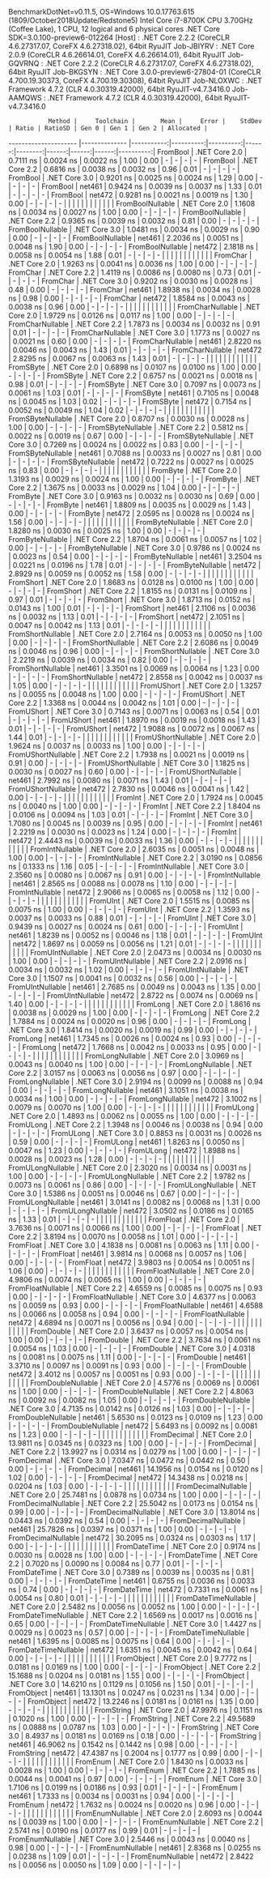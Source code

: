 
BenchmarkDotNet=v0.11.5, OS=Windows 10.0.17763.615 (1809/October2018Update/Redstone5)
Intel Core i7-8700K CPU 3.70GHz (Coffee Lake), 1 CPU, 12 logical and 6 physical cores
.NET Core SDK=3.0.100-preview6-012264
  [Host]     : .NET Core 2.2.2 (CoreCLR 4.6.27317.07, CoreFX 4.6.27318.02), 64bit RyuJIT
  Job-JBIYRV : .NET Core 2.0.9 (CoreCLR 4.6.26614.01, CoreFX 4.6.26614.01), 64bit RyuJIT
  Job-GQVRNQ : .NET Core 2.2.2 (CoreCLR 4.6.27317.07, CoreFX 4.6.27318.02), 64bit RyuJIT
  Job-BKGSYN : .NET Core 3.0.0-preview6-27804-01 (CoreCLR 4.700.19.30373, CoreFX 4.700.19.30308), 64bit RyuJIT
  Job-NLOXWC : .NET Framework 4.7.2 (CLR 4.0.30319.42000), 64bit RyuJIT-v4.7.3416.0
  Job-AAMQWS : .NET Framework 4.7.2 (CLR 4.0.30319.42000), 64bit RyuJIT-v4.7.3416.0


               Method |     Toolchain |       Mean |     Error |    StdDev | Ratio | RatioSD | Gen 0 | Gen 1 | Gen 2 | Allocated |
--------------------- |-------------- |-----------:|----------:|----------:|------:|--------:|------:|------:|------:|----------:|
             FromBool | .NET Core 2.0 |  0.7111 ns | 0.0024 ns | 0.0022 ns |  1.00 |    0.00 |     - |     - |     - |         - |
             FromBool | .NET Core 2.2 |  0.6816 ns | 0.0038 ns | 0.0032 ns |  0.96 |    0.01 |     - |     - |     - |         - |
             FromBool | .NET Core 3.0 |  0.9201 ns | 0.0025 ns | 0.0024 ns |  1.29 |    0.00 |     - |     - |     - |         - |
             FromBool |        net461 |  0.9424 ns | 0.0039 ns | 0.0037 ns |  1.33 |    0.01 |     - |     - |     - |         - |
             FromBool |        net472 |  0.9281 ns | 0.0021 ns | 0.0019 ns |  1.30 |    0.00 |     - |     - |     - |         - |
                      |               |            |           |           |       |         |       |       |       |           |
     FromBoolNullable | .NET Core 2.0 |  1.1608 ns | 0.0034 ns | 0.0027 ns |  1.00 |    0.00 |     - |     - |     - |         - |
     FromBoolNullable | .NET Core 2.2 |  0.9365 ns | 0.0039 ns | 0.0032 ns |  0.81 |    0.00 |     - |     - |     - |         - |
     FromBoolNullable | .NET Core 3.0 |  1.0481 ns | 0.0034 ns | 0.0029 ns |  0.90 |    0.00 |     - |     - |     - |         - |
     FromBoolNullable |        net461 |  2.2036 ns | 0.0051 ns | 0.0048 ns |  1.90 |    0.00 |     - |     - |     - |         - |
     FromBoolNullable |        net472 |  2.1818 ns | 0.0058 ns | 0.0054 ns |  1.88 |    0.01 |     - |     - |     - |         - |
                      |               |            |           |           |       |         |       |       |       |           |
             FromChar | .NET Core 2.0 |  1.9263 ns | 0.0041 ns | 0.0036 ns |  1.00 |    0.00 |     - |     - |     - |         - |
             FromChar | .NET Core 2.2 |  1.4119 ns | 0.0086 ns | 0.0080 ns |  0.73 |    0.01 |     - |     - |     - |         - |
             FromChar | .NET Core 3.0 |  0.9202 ns | 0.0030 ns | 0.0028 ns |  0.48 |    0.00 |     - |     - |     - |         - |
             FromChar |        net461 |  1.8938 ns | 0.0034 ns | 0.0028 ns |  0.98 |    0.00 |     - |     - |     - |         - |
             FromChar |        net472 |  1.8584 ns | 0.0043 ns | 0.0038 ns |  0.96 |    0.00 |     - |     - |     - |         - |
                      |               |            |           |           |       |         |       |       |       |           |
     FromCharNullable | .NET Core 2.0 |  1.9729 ns | 0.0126 ns | 0.0117 ns |  1.00 |    0.00 |     - |     - |     - |         - |
     FromCharNullable | .NET Core 2.2 |  1.7873 ns | 0.0034 ns | 0.0032 ns |  0.91 |    0.01 |     - |     - |     - |         - |
     FromCharNullable | .NET Core 3.0 |  1.1773 ns | 0.0027 ns | 0.0021 ns |  0.60 |    0.00 |     - |     - |     - |         - |
     FromCharNullable |        net461 |  2.8220 ns | 0.0046 ns | 0.0043 ns |  1.43 |    0.01 |     - |     - |     - |         - |
     FromCharNullable |        net472 |  2.8295 ns | 0.0067 ns | 0.0063 ns |  1.43 |    0.01 |     - |     - |     - |         - |
                      |               |            |           |           |       |         |       |       |       |           |
            FromSByte | .NET Core 2.0 |  0.6898 ns | 0.0107 ns | 0.0100 ns |  1.00 |    0.00 |     - |     - |     - |         - |
            FromSByte | .NET Core 2.2 |  0.6757 ns | 0.0021 ns | 0.0018 ns |  0.98 |    0.01 |     - |     - |     - |         - |
            FromSByte | .NET Core 3.0 |  0.7097 ns | 0.0073 ns | 0.0061 ns |  1.03 |    0.01 |     - |     - |     - |         - |
            FromSByte |        net461 |  0.7105 ns | 0.0048 ns | 0.0045 ns |  1.03 |    0.02 |     - |     - |     - |         - |
            FromSByte |        net472 |  0.7154 ns | 0.0052 ns | 0.0049 ns |  1.04 |    0.02 |     - |     - |     - |         - |
                      |               |            |           |           |       |         |       |       |       |           |
    FromSByteNullable | .NET Core 2.0 |  0.8707 ns | 0.0030 ns | 0.0028 ns |  1.00 |    0.00 |     - |     - |     - |         - |
    FromSByteNullable | .NET Core 2.2 |  0.5812 ns | 0.0022 ns | 0.0019 ns |  0.67 |    0.00 |     - |     - |     - |         - |
    FromSByteNullable | .NET Core 3.0 |  0.7269 ns | 0.0024 ns | 0.0022 ns |  0.83 |    0.00 |     - |     - |     - |         - |
    FromSByteNullable |        net461 |  0.7088 ns | 0.0033 ns | 0.0027 ns |  0.81 |    0.00 |     - |     - |     - |         - |
    FromSByteNullable |        net472 |  0.7222 ns | 0.0027 ns | 0.0025 ns |  0.83 |    0.00 |     - |     - |     - |         - |
                      |               |            |           |           |       |         |       |       |       |           |
             FromByte | .NET Core 2.0 |  1.3193 ns | 0.0029 ns | 0.0024 ns |  1.00 |    0.00 |     - |     - |     - |         - |
             FromByte | .NET Core 2.2 |  1.3675 ns | 0.0033 ns | 0.0029 ns |  1.04 |    0.00 |     - |     - |     - |         - |
             FromByte | .NET Core 3.0 |  0.9163 ns | 0.0032 ns | 0.0030 ns |  0.69 |    0.00 |     - |     - |     - |         - |
             FromByte |        net461 |  1.8809 ns | 0.0035 ns | 0.0029 ns |  1.43 |    0.00 |     - |     - |     - |         - |
             FromByte |        net472 |  2.0595 ns | 0.0028 ns | 0.0024 ns |  1.56 |    0.00 |     - |     - |     - |         - |
                      |               |            |           |           |       |         |       |       |       |           |
     FromByteNullable | .NET Core 2.0 |  1.8280 ns | 0.0030 ns | 0.0025 ns |  1.00 |    0.00 |     - |     - |     - |         - |
     FromByteNullable | .NET Core 2.2 |  1.8704 ns | 0.0061 ns | 0.0057 ns |  1.02 |    0.00 |     - |     - |     - |         - |
     FromByteNullable | .NET Core 3.0 |  0.9786 ns | 0.0024 ns | 0.0023 ns |  0.54 |    0.00 |     - |     - |     - |         - |
     FromByteNullable |        net461 |  3.2504 ns | 0.0221 ns | 0.0196 ns |  1.78 |    0.01 |     - |     - |     - |         - |
     FromByteNullable |        net472 |  2.8929 ns | 0.0059 ns | 0.0052 ns |  1.58 |    0.00 |     - |     - |     - |         - |
                      |               |            |           |           |       |         |       |       |       |           |
            FromShort | .NET Core 2.0 |  1.8683 ns | 0.0128 ns | 0.0100 ns |  1.00 |    0.00 |     - |     - |     - |         - |
            FromShort | .NET Core 2.2 |  1.8155 ns | 0.0131 ns | 0.0109 ns |  0.97 |    0.01 |     - |     - |     - |         - |
            FromShort | .NET Core 3.0 |  1.8713 ns | 0.0152 ns | 0.0143 ns |  1.00 |    0.01 |     - |     - |     - |         - |
            FromShort |        net461 |  2.1106 ns | 0.0036 ns | 0.0032 ns |  1.13 |    0.01 |     - |     - |     - |         - |
            FromShort |        net472 |  2.1051 ns | 0.0047 ns | 0.0042 ns |  1.13 |    0.01 |     - |     - |     - |         - |
                      |               |            |           |           |       |         |       |       |       |           |
    FromShortNullable | .NET Core 2.0 |  2.7164 ns | 0.0053 ns | 0.0050 ns |  1.00 |    0.00 |     - |     - |     - |         - |
    FromShortNullable | .NET Core 2.2 |  2.6086 ns | 0.0049 ns | 0.0046 ns |  0.96 |    0.00 |     - |     - |     - |         - |
    FromShortNullable | .NET Core 3.0 |  2.2219 ns | 0.0039 ns | 0.0034 ns |  0.82 |    0.00 |     - |     - |     - |         - |
    FromShortNullable |        net461 |  3.3501 ns | 0.0069 ns | 0.0064 ns |  1.23 |    0.00 |     - |     - |     - |         - |
    FromShortNullable |        net472 |  2.8558 ns | 0.0042 ns | 0.0037 ns |  1.05 |    0.00 |     - |     - |     - |         - |
                      |               |            |           |           |       |         |       |       |       |           |
           FromUShort | .NET Core 2.0 |  1.3257 ns | 0.0055 ns | 0.0048 ns |  1.00 |    0.00 |     - |     - |     - |         - |
           FromUShort | .NET Core 2.2 |  1.3368 ns | 0.0044 ns | 0.0042 ns |  1.01 |    0.00 |     - |     - |     - |         - |
           FromUShort | .NET Core 3.0 |  0.7143 ns | 0.0071 ns | 0.0063 ns |  0.54 |    0.01 |     - |     - |     - |         - |
           FromUShort |        net461 |  1.8970 ns | 0.0019 ns | 0.0018 ns |  1.43 |    0.01 |     - |     - |     - |         - |
           FromUShort |        net472 |  1.9088 ns | 0.0072 ns | 0.0067 ns |  1.44 |    0.01 |     - |     - |     - |         - |
                      |               |            |           |           |       |         |       |       |       |           |
   FromUShortNullable | .NET Core 2.0 |  1.9624 ns | 0.0037 ns | 0.0033 ns |  1.00 |    0.00 |     - |     - |     - |         - |
   FromUShortNullable | .NET Core 2.2 |  1.7938 ns | 0.0021 ns | 0.0019 ns |  0.91 |    0.00 |     - |     - |     - |         - |
   FromUShortNullable | .NET Core 3.0 |  1.1825 ns | 0.0030 ns | 0.0027 ns |  0.60 |    0.00 |     - |     - |     - |         - |
   FromUShortNullable |        net461 |  2.7992 ns | 0.0080 ns | 0.0071 ns |  1.43 |    0.01 |     - |     - |     - |         - |
   FromUShortNullable |        net472 |  2.7830 ns | 0.0046 ns | 0.0041 ns |  1.42 |    0.00 |     - |     - |     - |         - |
                      |               |            |           |           |       |         |       |       |       |           |
              FromInt | .NET Core 2.0 |  1.7924 ns | 0.0045 ns | 0.0040 ns |  1.00 |    0.00 |     - |     - |     - |         - |
              FromInt | .NET Core 2.2 |  1.8404 ns | 0.0106 ns | 0.0094 ns |  1.03 |    0.01 |     - |     - |     - |         - |
              FromInt | .NET Core 3.0 |  1.7080 ns | 0.0045 ns | 0.0039 ns |  0.95 |    0.00 |     - |     - |     - |         - |
              FromInt |        net461 |  2.2219 ns | 0.0030 ns | 0.0023 ns |  1.24 |    0.00 |     - |     - |     - |         - |
              FromInt |        net472 |  2.4443 ns | 0.0039 ns | 0.0033 ns |  1.36 |    0.00 |     - |     - |     - |         - |
                      |               |            |           |           |       |         |       |       |       |           |
      FromIntNullable | .NET Core 2.0 |  2.6035 ns | 0.0051 ns | 0.0048 ns |  1.00 |    0.00 |     - |     - |     - |         - |
      FromIntNullable | .NET Core 2.2 |  3.0190 ns | 0.0856 ns | 0.1333 ns |  1.16 |    0.05 |     - |     - |     - |         - |
      FromIntNullable | .NET Core 3.0 |  2.3560 ns | 0.0080 ns | 0.0067 ns |  0.91 |    0.00 |     - |     - |     - |         - |
      FromIntNullable |        net461 |  2.8565 ns | 0.0088 ns | 0.0078 ns |  1.10 |    0.00 |     - |     - |     - |         - |
      FromIntNullable |        net472 |  2.9066 ns | 0.0065 ns | 0.0058 ns |  1.12 |    0.00 |     - |     - |     - |         - |
                      |               |            |           |           |       |         |       |       |       |           |
             FromUInt | .NET Core 2.0 |  1.5515 ns | 0.0085 ns | 0.0075 ns |  1.00 |    0.00 |     - |     - |     - |         - |
             FromUInt | .NET Core 2.2 |  1.3593 ns | 0.0037 ns | 0.0033 ns |  0.88 |    0.01 |     - |     - |     - |         - |
             FromUInt | .NET Core 3.0 |  0.9439 ns | 0.0027 ns | 0.0024 ns |  0.61 |    0.00 |     - |     - |     - |         - |
             FromUInt |        net461 |  1.8239 ns | 0.0052 ns | 0.0046 ns |  1.18 |    0.01 |     - |     - |     - |         - |
             FromUInt |        net472 |  1.8697 ns | 0.0059 ns | 0.0056 ns |  1.21 |    0.01 |     - |     - |     - |         - |
                      |               |            |           |           |       |         |       |       |       |           |
     FromUIntNullable | .NET Core 2.0 |  2.0473 ns | 0.0034 ns | 0.0030 ns |  1.00 |    0.00 |     - |     - |     - |         - |
     FromUIntNullable | .NET Core 2.2 |  2.0916 ns | 0.0034 ns | 0.0032 ns |  1.02 |    0.00 |     - |     - |     - |         - |
     FromUIntNullable | .NET Core 3.0 |  1.1507 ns | 0.0041 ns | 0.0032 ns |  0.56 |    0.00 |     - |     - |     - |         - |
     FromUIntNullable |        net461 |  2.7685 ns | 0.0049 ns | 0.0043 ns |  1.35 |    0.00 |     - |     - |     - |         - |
     FromUIntNullable |        net472 |  2.8722 ns | 0.0074 ns | 0.0069 ns |  1.40 |    0.00 |     - |     - |     - |         - |
                      |               |            |           |           |       |         |       |       |       |           |
             FromLong | .NET Core 2.0 |  1.8616 ns | 0.0038 ns | 0.0029 ns |  1.00 |    0.00 |     - |     - |     - |         - |
             FromLong | .NET Core 2.2 |  1.7884 ns | 0.0024 ns | 0.0020 ns |  0.96 |    0.00 |     - |     - |     - |         - |
             FromLong | .NET Core 3.0 |  1.8414 ns | 0.0020 ns | 0.0019 ns |  0.99 |    0.00 |     - |     - |     - |         - |
             FromLong |        net461 |  1.7345 ns | 0.0026 ns | 0.0024 ns |  0.93 |    0.00 |     - |     - |     - |         - |
             FromLong |        net472 |  1.7668 ns | 0.0042 ns | 0.0033 ns |  0.95 |    0.00 |     - |     - |     - |         - |
                      |               |            |           |           |       |         |       |       |       |           |
     FromLongNullable | .NET Core 2.0 |  3.0969 ns | 0.0043 ns | 0.0040 ns |  1.00 |    0.00 |     - |     - |     - |         - |
     FromLongNullable | .NET Core 2.2 |  3.0157 ns | 0.0063 ns | 0.0056 ns |  0.97 |    0.00 |     - |     - |     - |         - |
     FromLongNullable | .NET Core 3.0 |  2.9194 ns | 0.0099 ns | 0.0088 ns |  0.94 |    0.00 |     - |     - |     - |         - |
     FromLongNullable |        net461 |  3.1051 ns | 0.0038 ns | 0.0034 ns |  1.00 |    0.00 |     - |     - |     - |         - |
     FromLongNullable |        net472 |  3.1002 ns | 0.0079 ns | 0.0070 ns |  1.00 |    0.00 |     - |     - |     - |         - |
                      |               |            |           |           |       |         |       |       |       |           |
            FromULong | .NET Core 2.0 |  1.4893 ns | 0.0062 ns | 0.0055 ns |  1.00 |    0.00 |     - |     - |     - |         - |
            FromULong | .NET Core 2.2 |  1.3948 ns | 0.0046 ns | 0.0038 ns |  0.94 |    0.00 |     - |     - |     - |         - |
            FromULong | .NET Core 3.0 |  0.8853 ns | 0.0031 ns | 0.0026 ns |  0.59 |    0.00 |     - |     - |     - |         - |
            FromULong |        net461 |  1.8263 ns | 0.0050 ns | 0.0047 ns |  1.23 |    0.00 |     - |     - |     - |         - |
            FromULong |        net472 |  1.8988 ns | 0.0028 ns | 0.0023 ns |  1.28 |    0.00 |     - |     - |     - |         - |
                      |               |            |           |           |       |         |       |       |       |           |
    FromULongNullable | .NET Core 2.0 |  2.3020 ns | 0.0034 ns | 0.0031 ns |  1.00 |    0.00 |     - |     - |     - |         - |
    FromULongNullable | .NET Core 2.2 |  1.9782 ns | 0.0073 ns | 0.0061 ns |  0.86 |    0.00 |     - |     - |     - |         - |
    FromULongNullable | .NET Core 3.0 |  1.5386 ns | 0.0051 ns | 0.0046 ns |  0.67 |    0.00 |     - |     - |     - |         - |
    FromULongNullable |        net461 |  3.0141 ns | 0.0082 ns | 0.0068 ns |  1.31 |    0.00 |     - |     - |     - |         - |
    FromULongNullable |        net472 |  3.0502 ns | 0.0186 ns | 0.0165 ns |  1.33 |    0.01 |     - |     - |     - |         - |
                      |               |            |           |           |       |         |       |       |       |           |
            FromFloat | .NET Core 2.0 |  3.7636 ns | 0.0071 ns | 0.0066 ns |  1.00 |    0.00 |     - |     - |     - |         - |
            FromFloat | .NET Core 2.2 |  3.8194 ns | 0.0070 ns | 0.0058 ns |  1.01 |    0.00 |     - |     - |     - |         - |
            FromFloat | .NET Core 3.0 |  4.1838 ns | 0.0081 ns | 0.0063 ns |  1.11 |    0.00 |     - |     - |     - |         - |
            FromFloat |        net461 |  3.9814 ns | 0.0068 ns | 0.0057 ns |  1.06 |    0.00 |     - |     - |     - |         - |
            FromFloat |        net472 |  3.9803 ns | 0.0054 ns | 0.0051 ns |  1.06 |    0.00 |     - |     - |     - |         - |
                      |               |            |           |           |       |         |       |       |       |           |
    FromFloatNullable | .NET Core 2.0 |  4.9806 ns | 0.0074 ns | 0.0065 ns |  1.00 |    0.00 |     - |     - |     - |         - |
    FromFloatNullable | .NET Core 2.2 |  4.6559 ns | 0.0085 ns | 0.0075 ns |  0.93 |    0.00 |     - |     - |     - |         - |
    FromFloatNullable | .NET Core 3.0 |  4.6377 ns | 0.0063 ns | 0.0059 ns |  0.93 |    0.00 |     - |     - |     - |         - |
    FromFloatNullable |        net461 |  4.6588 ns | 0.0066 ns | 0.0058 ns |  0.94 |    0.00 |     - |     - |     - |         - |
    FromFloatNullable |        net472 |  4.6894 ns | 0.0071 ns | 0.0056 ns |  0.94 |    0.00 |     - |     - |     - |         - |
                      |               |            |           |           |       |         |       |       |       |           |
           FromDouble | .NET Core 2.0 |  3.6437 ns | 0.0057 ns | 0.0054 ns |  1.00 |    0.00 |     - |     - |     - |         - |
           FromDouble | .NET Core 2.2 |  3.7634 ns | 0.0061 ns | 0.0054 ns |  1.03 |    0.00 |     - |     - |     - |         - |
           FromDouble | .NET Core 3.0 |  4.0318 ns | 0.0081 ns | 0.0075 ns |  1.11 |    0.00 |     - |     - |     - |         - |
           FromDouble |        net461 |  3.3710 ns | 0.0097 ns | 0.0091 ns |  0.93 |    0.00 |     - |     - |     - |         - |
           FromDouble |        net472 |  3.4012 ns | 0.0057 ns | 0.0051 ns |  0.93 |    0.00 |     - |     - |     - |         - |
                      |               |            |           |           |       |         |       |       |       |           |
   FromDoubleNullable | .NET Core 2.0 |  4.5776 ns | 0.0069 ns | 0.0061 ns |  1.00 |    0.00 |     - |     - |     - |         - |
   FromDoubleNullable | .NET Core 2.2 |  4.8063 ns | 0.0092 ns | 0.0082 ns |  1.05 |    0.00 |     - |     - |     - |         - |
   FromDoubleNullable | .NET Core 3.0 |  4.7135 ns | 0.0142 ns | 0.0126 ns |  1.03 |    0.00 |     - |     - |     - |         - |
   FromDoubleNullable |        net461 |  5.6530 ns | 0.0123 ns | 0.0109 ns |  1.23 |    0.00 |     - |     - |     - |         - |
   FromDoubleNullable |        net472 |  5.6493 ns | 0.0092 ns | 0.0081 ns |  1.23 |    0.00 |     - |     - |     - |         - |
                      |               |            |           |           |       |         |       |       |       |           |
          FromDecimal | .NET Core 2.0 | 13.9811 ns | 0.0345 ns | 0.0323 ns |  1.00 |    0.00 |     - |     - |     - |         - |
          FromDecimal | .NET Core 2.2 | 13.9927 ns | 0.0314 ns | 0.0279 ns |  1.00 |    0.00 |     - |     - |     - |         - |
          FromDecimal | .NET Core 3.0 |  7.0347 ns | 0.0472 ns | 0.0442 ns |  0.50 |    0.00 |     - |     - |     - |         - |
          FromDecimal |        net461 | 14.1956 ns | 0.0154 ns | 0.0120 ns |  1.02 |    0.00 |     - |     - |     - |         - |
          FromDecimal |        net472 | 14.3438 ns | 0.0218 ns | 0.0204 ns |  1.03 |    0.00 |     - |     - |     - |         - |
                      |               |            |           |           |       |         |       |       |       |           |
  FromDecimalNullable | .NET Core 2.0 | 25.7481 ns | 0.0878 ns | 0.0734 ns |  1.00 |    0.00 |     - |     - |     - |         - |
  FromDecimalNullable | .NET Core 2.2 | 25.5042 ns | 0.0173 ns | 0.0154 ns |  0.99 |    0.00 |     - |     - |     - |         - |
  FromDecimalNullable | .NET Core 3.0 | 13.8014 ns | 0.0443 ns | 0.0392 ns |  0.54 |    0.00 |     - |     - |     - |         - |
  FromDecimalNullable |        net461 | 25.7826 ns | 0.0397 ns | 0.0371 ns |  1.00 |    0.00 |     - |     - |     - |         - |
  FromDecimalNullable |        net472 | 30.2095 ns | 0.0324 ns | 0.0303 ns |  1.17 |    0.00 |     - |     - |     - |         - |
                      |               |            |           |           |       |         |       |       |       |           |
         FromDateTime | .NET Core 2.0 |  0.9174 ns | 0.0030 ns | 0.0028 ns |  1.00 |    0.00 |     - |     - |     - |         - |
         FromDateTime | .NET Core 2.2 |  0.7020 ns | 0.0090 ns | 0.0084 ns |  0.77 |    0.01 |     - |     - |     - |         - |
         FromDateTime | .NET Core 3.0 |  0.7389 ns | 0.0039 ns | 0.0035 ns |  0.81 |    0.00 |     - |     - |     - |         - |
         FromDateTime |        net461 |  0.6755 ns | 0.0036 ns | 0.0033 ns |  0.74 |    0.00 |     - |     - |     - |         - |
         FromDateTime |        net472 |  0.7331 ns | 0.0061 ns | 0.0054 ns |  0.80 |    0.01 |     - |     - |     - |         - |
                      |               |            |           |           |       |         |       |       |       |           |
 FromDateTimeNullable | .NET Core 2.0 |  2.5482 ns | 0.0056 ns | 0.0052 ns |  1.00 |    0.00 |     - |     - |     - |         - |
 FromDateTimeNullable | .NET Core 2.2 |  1.6569 ns | 0.0017 ns | 0.0016 ns |  0.65 |    0.00 |     - |     - |     - |         - |
 FromDateTimeNullable | .NET Core 3.0 |  1.4427 ns | 0.0029 ns | 0.0023 ns |  0.57 |    0.00 |     - |     - |     - |         - |
 FromDateTimeNullable |        net461 |  1.6395 ns | 0.0085 ns | 0.0075 ns |  0.64 |    0.00 |     - |     - |     - |         - |
 FromDateTimeNullable |        net472 |  1.6351 ns | 0.0045 ns | 0.0042 ns |  0.64 |    0.00 |     - |     - |     - |         - |
                      |               |            |           |           |       |         |       |       |       |           |
           FromObject | .NET Core 2.0 |  9.7772 ns | 0.0181 ns | 0.0169 ns |  1.00 |    0.00 |     - |     - |     - |         - |
           FromObject | .NET Core 2.2 | 15.1688 ns | 0.0204 ns | 0.0181 ns |  1.55 |    0.00 |     - |     - |     - |         - |
           FromObject | .NET Core 3.0 | 14.6210 ns | 0.1129 ns | 0.1056 ns |  1.50 |    0.01 |     - |     - |     - |         - |
           FromObject |        net461 | 13.1301 ns | 0.0247 ns | 0.0231 ns |  1.34 |    0.00 |     - |     - |     - |         - |
           FromObject |        net472 | 13.2246 ns | 0.0181 ns | 0.0161 ns |  1.35 |    0.00 |     - |     - |     - |         - |
                      |               |            |           |           |       |         |       |       |       |           |
           FromString | .NET Core 2.0 | 47.9976 ns | 0.1151 ns | 0.1020 ns |  1.00 |    0.00 |     - |     - |     - |         - |
           FromString | .NET Core 2.2 | 49.5689 ns | 0.0888 ns | 0.0787 ns |  1.03 |    0.00 |     - |     - |     - |         - |
           FromString | .NET Core 3.0 |  8.4937 ns | 0.0181 ns | 0.0169 ns |  0.18 |    0.00 |     - |     - |     - |         - |
           FromString |        net461 | 46.9062 ns | 0.1542 ns | 0.1442 ns |  0.98 |    0.00 |     - |     - |     - |         - |
           FromString |        net472 | 47.4387 ns | 0.2004 ns | 0.1777 ns |  0.99 |    0.00 |     - |     - |     - |         - |
                      |               |            |           |           |       |         |       |       |       |           |
             FromEnum | .NET Core 2.0 |  1.8430 ns | 0.0033 ns | 0.0028 ns |  1.00 |    0.00 |     - |     - |     - |         - |
             FromEnum | .NET Core 2.2 |  1.7885 ns | 0.0044 ns | 0.0041 ns |  0.97 |    0.00 |     - |     - |     - |         - |
             FromEnum | .NET Core 3.0 |  1.7106 ns | 0.0199 ns | 0.0186 ns |  0.93 |    0.01 |     - |     - |     - |         - |
             FromEnum |        net461 |  1.7333 ns | 0.0034 ns | 0.0031 ns |  0.94 |    0.00 |     - |     - |     - |         - |
             FromEnum |        net472 |  1.7632 ns | 0.0024 ns | 0.0020 ns |  0.96 |    0.00 |     - |     - |     - |         - |
                      |               |            |           |           |       |         |       |       |       |           |
     FromEnumNullable | .NET Core 2.0 |  2.6093 ns | 0.0044 ns | 0.0039 ns |  1.00 |    0.00 |     - |     - |     - |         - |
     FromEnumNullable | .NET Core 2.2 |  2.5741 ns | 0.0190 ns | 0.0177 ns |  0.99 |    0.01 |     - |     - |     - |         - |
     FromEnumNullable | .NET Core 3.0 |  2.5446 ns | 0.0043 ns | 0.0040 ns |  0.98 |    0.00 |     - |     - |     - |         - |
     FromEnumNullable |        net461 |  2.8368 ns | 0.0255 ns | 0.0238 ns |  1.09 |    0.01 |     - |     - |     - |         - |
     FromEnumNullable |        net472 |  2.8422 ns | 0.0056 ns | 0.0050 ns |  1.09 |    0.00 |     - |     - |     - |         - |
